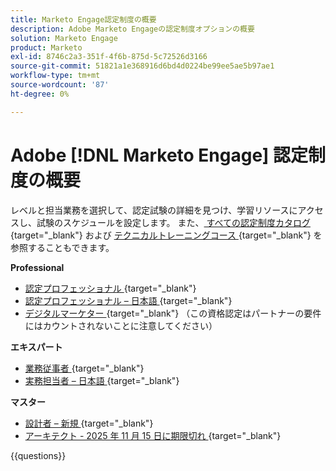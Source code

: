 ```yaml
---
title: Marketo Engage認定制度の概要
description: Adobe Marketo Engageの認定制度オプションの概要
solution: Marketo Engage
product: Marketo
exl-id: 8746c2a3-351f-4f6b-875d-5c72526d3166
source-git-commit: 51821a1e368916d6bd4d0224be99ee5ae5b97ae1
workflow-type: tm+mt
source-wordcount: '87'
ht-degree: 0%

---
```


# Adobe [!DNL Marketo Engage] 認定制度の概要

レベルと担当業務を選択して、認定試験の詳細を見つけ、学習リソースにアクセスし、試験のスケジュールを設定します。 また、[ すべての認定制度カタログ ](https://certification.adobe.com/certifications){target="_blank"} および [ テクニカルトレーニングコース ](https://certification.adobe.com/courses/?/courses){target="_blank"} を参照することもできます。

**Professional**

* [ 認定プロフェッショナル ](https://certification.adobe.com/certification/engage-professional){target="_blank"} <!--AD0-E555-->
* [ 認定プロフェッショナル – 日本語 ](https://certification.adobe.com/certification/engage-professional){target="_blank"} <!--AD0-E555-J-->
* [ デジタルマーケター ](https://certification.adobe.com/certification/digital-marketer-professional){target="_blank"} （この資格認定はパートナーの要件にはカウントされないことに注意してください） <!--AD0-E564-->

**エキスパート**

* [ 業務従事者 ](https://certification.adobe.com/certification/marketo-engage-business-practitioner-expert){target="_blank"} <!--AD0-E559-->
* [ 実務担当者 – 日本語 ](https://certification.adobe.com/certification/marketo-engage-business-practitioner-expert){target="_blank"} <!--AD0-E559-J-->

**マスター**

* [ 設計者 – 新規 ](https://certification.adobe.com/certification/engage-architect-master/1310){target="_blank"} <!--AD0-E563-->
* [ アーキテクト - 2025 年 11 月 15 日に期限切れ ](https://certification.adobe.com/certification/marketo-engage-architect-master){target="_blank"} <!--AD0-E560-->

{{questions}}

